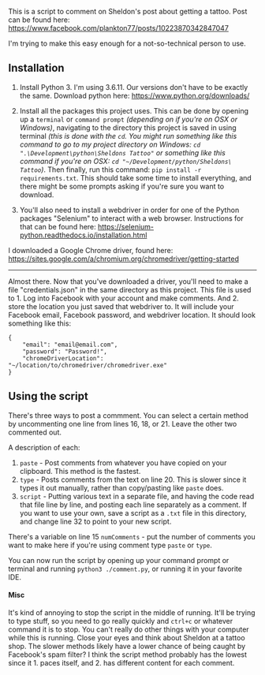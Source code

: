 This is a script to comment on Sheldon's post about getting a tattoo. Post can be found here: https://www.facebook.com/plankton77/posts/10223870342847047

I'm trying to make this easy enough for a not-so-technical person to use.

## Installation

1. Install Python 3. I'm using 3.6.11. Our versions don't have to be exactly the same. Download python here: https://www.python.org/downloads/
2. Install all the packages this project uses. This can be done by opening up a `terminal` or `command prompt` *(depending on if you're on OSX or Windows)*, navigating to the directory this project is saved in using terminal *(this is done with the `cd`. You might run something like this command to go to my project directory on Windows: `cd ".\Development\python\Sheldons Tattoo"` or something like this command if you're on OSX: `cd "~/Development/python/Sheldons\ Tattoo`)*. Then finally, run this command: `pip install -r requirements.txt`. This should take some time to install everything, and there might be some prompts asking if you're sure you want to download.

3. You'll also need to install a webdriver in order for one of the Python packages "Selenium" to interact with a web browser. Instructions for that can be found here: https://selenium-python.readthedocs.io/installation.html

I downloaded a Google Chrome driver, found here: https://sites.google.com/a/chromium.org/chromedriver/getting-started

---

Almost there. Now that you've downloaded a driver, you'll need to make a file "credentials.json" in the same directory as this project. This file is used to 1. Log into Facebook with your account and make comments. And 2. store the location you just saved that webdriver to. It will include your Facebook email, Facebook password, and webdriver location. It should look something like this:

```
{
    "email": "email@email.com",
    "password": "Password!",
    "chromeDriverLocation": "~/location/to/chromedriver/chromedriver.exe"
}
```

## Using the script

There's three ways to post a commment. You can select a certain method by uncommenting one line from lines 16, 18, or 21. Leave the other two commented out.

A description of each:

1. `paste` - Post comments from whatever you have copied on your clipboard. This method is the fastest.
2. `type` - Posts comments from the text on line 20. This is slower since it types it out manually, rather than copy/pasting like `paste` does. 
3. `script` - Putting various text in a separate file, and having the code read that file line by line, and posting each line separately as a comment. If you want to use your own, save a script as a `.txt` file in this directory, and change line 32 to point to your new script.

There's a variable on line 15 `numComments` - put the number of comments you want to make here if you're using comment type `paste` or `type`.

You can now run the script by opening up your command prompt or terminal and running `python3 ./comment.py`, or running it in your favorite IDE.

#### Misc

It's kind of annoying to stop the script in the middle of running. It'll be trying to type stuff, so you need to go really quickly and `ctrl+c` or whatever command it is to stop.
You can't really do other things with your computer while this is running. Close your eyes and think about Sheldon at a tattoo shop.
The slower methods likely have a lower chance of being caught by Facebook's spam filter? I think the script method probably has the lowest since it 1. paces itself, and 2. has different content for each comment.